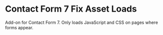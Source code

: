 # Contact Form 7 Fix Asset Loads

Add-on for Contact Form 7. Only loads JavaScript and CSS on pages where forms appear.
